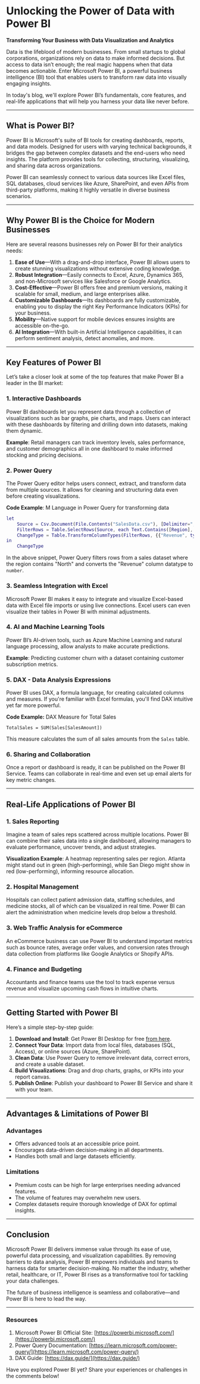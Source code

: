 # Unlocking the Power of Data with Power BI  
**Transforming Your Business with Data Visualization and Analytics**  

Data is the lifeblood of modern businesses. From small startups to global corporations, organizations rely on data to make informed decisions. But access to data isn’t enough; the real magic happens when that data becomes actionable. Enter Microsoft Power BI, a powerful business intelligence (BI) tool that enables users to transform raw data into visually engaging insights.  

In today's blog, we'll explore Power BI’s fundamentals, core features, and real-life applications that will help you harness your data like never before.  

---

## What is Power BI?  
Power BI is Microsoft's suite of BI tools for creating dashboards, reports, and data models. Designed for users with varying technical backgrounds, it bridges the gap between complex datasets and the end-users who need insights. The platform provides tools for collecting, structuring, visualizing, and sharing data across organizations.  

Power BI can seamlessly connect to various data sources like Excel files, SQL databases, cloud services like Azure, SharePoint, and even APIs from third-party platforms, making it highly versatile in diverse business scenarios.  

---

## Why Power BI is the Choice for Modern Businesses  
Here are several reasons businesses rely on Power BI for their analytics needs:  
1. **Ease of Use**—With a drag-and-drop interface, Power BI allows users to create stunning visualizations without extensive coding knowledge.  
2. **Robust Integration**—Easily connects to Excel, Azure, Dynamics 365, and non-Microsoft services like Salesforce or Google Analytics.  
3. **Cost-Effective**—Power BI offers free and premium versions, making it scalable for small, medium, and large enterprises alike.  
4. **Customizable Dashboards**—Its dashboards are fully customizable, enabling you to display the right Key Performance Indicators (KPIs) for your business.  
5. **Mobility**—Native support for mobile devices ensures insights are accessible on-the-go.  
6. **AI Integration**—With built-in Artificial Intelligence capabilities, it can perform sentiment analysis, detect anomalies, and more.  

---

## Key Features of Power BI  
Let’s take a closer look at some of the top features that make Power BI a leader in the BI market:

### 1. **Interactive Dashboards**  
Power BI dashboards let you represent data through a collection of visualizations such as bar graphs, pie charts, and maps. Users can interact with these dashboards by filtering and drilling down into datasets, making them dynamic.

**Example**: Retail managers can track inventory levels, sales performance, and customer demographics all in one dashboard to make informed stocking and pricing decisions.

### 2. **Power Query**  
The Power Query editor helps users connect, extract, and transform data from multiple sources. It allows for cleaning and structuring data even before creating visualizations.  

**Code Example**: M Language in Power Query for transforming data  
```m
let  
    Source = Csv.Document(File.Contents("SalesData.csv"), [Delimiter=",", Columns=5]),  
    FilterRows = Table.SelectRows(Source, each Text.Contains([Region], "North")),
    ChangeType = Table.TransformColumnTypes(FilterRows, {{"Revenue", type number}, {"Date", type date}})
in  
    ChangeType
```

In the above snippet, Power Query filters rows from a sales dataset where the region contains "North" and converts the "Revenue" column datatype to `number`.

### 3. **Seamless Integration with Excel**  
Microsoft Power BI makes it easy to integrate and visualize Excel-based data with Excel file imports or using live connections. Excel users can even visualize their tables in Power BI with minimal adjustments.

### 4. **AI and Machine Learning Tools**  
Power BI’s AI-driven tools, such as Azure Machine Learning and natural language processing, allow analysts to make accurate predictions.  

**Example**: Predicting customer churn with a dataset containing customer subscription metrics.

### 5. **DAX - Data Analysis Expressions**  
Power BI uses DAX, a formula language, for creating calculated columns and measures. If you're familiar with Excel formulas, you'll find DAX intuitive yet far more powerful.

**Code Example:** DAX Measure for Total Sales  
```dax
TotalSales = SUM(Sales[SalesAmount])
```

This measure calculates the sum of all sales amounts from the `Sales` table.

### 6. **Sharing and Collaboration**  
Once a report or dashboard is ready, it can be published on the Power BI Service. Teams can collaborate in real-time and even set up email alerts for key metric changes.  

---

## Real-Life Applications of Power BI  

### 1. **Sales Reporting**  
Imagine a team of sales reps scattered across multiple locations. Power BI can combine their sales data into a single dashboard, allowing managers to evaluate performance, uncover trends, and adjust strategies.  

**Visualization Example**: A heatmap representing sales per region. Atlanta might stand out in green (high-performing), while San Diego might show in red (low-performing), informing resource allocation.  

### 2. **Hospital Management**  
Hospitals can collect patient admission data, staffing schedules, and medicine stocks, all of which can be visualized in real time. Power BI can alert the administration when medicine levels drop below a threshold.

### 3. **Web Traffic Analysis for eCommerce**  
An eCommerce business can use Power BI to understand important metrics such as bounce rates, average order values, and conversion rates through data collection from platforms like Google Analytics or Shopify APIs.

### 4. **Finance and Budgeting**  
Accountants and finance teams use the tool to track expense versus revenue and visualize upcoming cash flows in intuitive charts.

---

## Getting Started with Power BI  

Here’s a simple step-by-step guide:  
1. **Download and Install**: Get Power BI Desktop for free [from here](https://powerbi.microsoft.com/desktop/).  
2. **Connect Your Data**: Import data from local files, databases (SQL, Access), or online sources (Azure, SharePoint).  
3. **Clean Data**: Use Power Query to remove irrelevant data, correct errors, and create a usable dataset.  
4. **Build Visualizations**: Drag and drop charts, graphs, or KPIs into your report canvas.  
5. **Publish Online**: Publish your dashboard to Power BI Service and share it with your team.  

---

## Advantages & Limitations of Power BI  

### Advantages  
- Offers advanced tools at an accessible price point.  
- Encourages data-driven decision-making in all departments.  
- Handles both small and large datasets efficiently.  

### Limitations  
- Premium costs can be high for large enterprises needing advanced features.  
- The volume of features may overwhelm new users.  
- Complex datasets require thorough knowledge of DAX for optimal insights.  

---

## Conclusion  

Microsoft Power BI delivers immense value through its ease of use, powerful data processing, and visualization capabilities. By removing barriers to data analysis, Power BI empowers individuals and teams to harness data for smarter decision-making. No matter the industry, whether retail, healthcare, or IT, Power BI rises as a transformative tool for tackling your data challenges.

The future of business intelligence is seamless and collaborative—and Power BI is here to lead the way.

---

### Resources  
1. Microsoft Power BI Official Site: [https://powerbi.microsoft.com/](https://powerbi.microsoft.com/)  
2. Power Query Documentation: [https://learn.microsoft.com/power-query/](https://learn.microsoft.com/power-query/)  
3. DAX Guide: [https://dax.guide/](https://dax.guide/)  

Have you explored Power BI yet? Share your experiences or challenges in the comments below!  